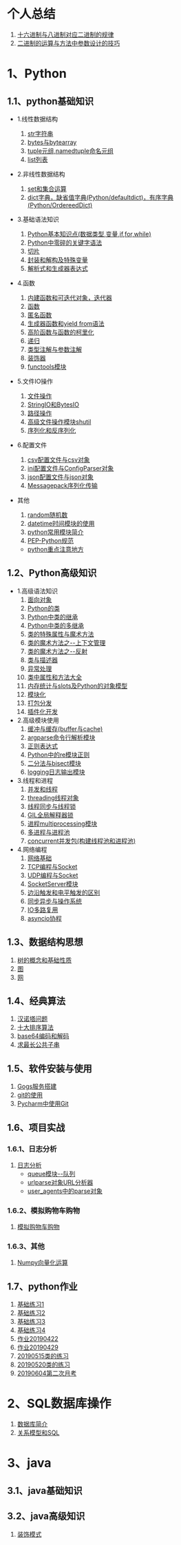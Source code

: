 # 个人总结

1. [十六进制与八进制对应二进制的规律](个人总结/十六进制与八进制对应二进制的规律.md)  
2. [二进制的运算与方法中参数设计的技巧](个人总结/二进制的运算与方法中参数设计的技巧.md)  

# 1、Python

## 1.1、python基础知识

* 1.线性数据结构
    1. [str字符串](Python/python基础知识/1.线性数据结构/1.str字符串.md)
    2. [bytes与bytearray](Python/python基础知识/1.线性数据结构/2.bytes与bytearray.md)  
    3. [tuple元组,namedtuple命名元组](Python/python基础知识/1.线性数据结构/3.tuple元组,namedtuple命名元组.md)
    4. [list列表](Python/python基础知识/1.线性数据结构/4.list列表.md)
* 2.非线性数据结构
    1. [set和集合运算](Python/python基础知识/2.非线性数据结构/1.set和集合运算.md)  
    2. [dict字典，缺省值字典(Python/defaultdict)，有序字典(Python/OrdereedDict)](Python/python基础知识/2.非线性数据结构/2.dict字典.md)  
* 3.基础语法知识
    1. [Python基本知识点(数据类型,变量,if,for,while)](Python/python基础知识/3.基础语法知识/1.Python基本知识点(数据类型,变量,if,for,while).md)  
    2. [Python中零碎的关键字语法](Python/python基础知识/3.基础语法知识/2.Python中零碎关键字语法.md)  
    3. [切片](Python/python基础知识/3.基础语法知识/3.切片.md)  
    4. [封装和解构及特殊变量](Python/python基础知识/3.基础语法知识/4.封装和解构及特殊变量.md)  
    5. [解析式和生成器表达式](Python/python基础知识/3.基础语法知识/5.解析式和生成器表达式.md)
* 4.函数
    1. [内建函数和可迭代对象，迭代器](Python/python基础知识/4.函数/1.内建函数和可迭代对象，迭代器.md)  
    2. [函数](Python/python基础知识/4.函数/2.函数.md)
    3. [匿名函数](Python/python基础知识/4.函数/3.匿名函数.md)
    4. [生成器函数和yield from语法](Python/python基础知识/4.函数/4.生成器函数和yield与from.md)
    5. [高阶函数与函数的柯里化](Python/python基础知识/4.函数/5.高阶函数与函数的柯里化.md)
    6. [递归](Python/python基础知识/4.函数/6.递归.md)
    7. [类型注解与参数注解](Python/python基础知识/4.函数/7.类型注解与参数注解.md)  
    8. [装饰器](Python/python基础知识/4.函数/8.装饰器.md)
    9. [functools模块](Python/python基础知识/4.函数/9.functools模块.md)

* 5.文件IO操作
    1. [文件操作](Python/python基础知识/5.文件IO操作/1.文件操作.md)  
    2. [StringIO和BytesIO](Python/python基础知识/5.文件IO操作/2.StringIO和BytesIO.md)
    3. [路径操作](Python/python基础知识/5.文件IO操作/3.路径操作.md)
    4. [高级文件操作模块shutil](Python/python基础知识/5.文件IO操作/4.高级文件操作模块shutil.md)
    5. [序列化和反序列化](Python/python基础知识/5.文件IO操作/5.序列化和反序列化.md)
* 6.配置文件
    1. [csv配置文件与csv对象](Python/python基础知识/6.配置文件/1.csv配置文件与csv对象.md)
    2. [ini配置文件与ConfigParser对象](Python/python基础知识/6.配置文件/2.ini配置文件与ConfigParser对象.md)
    3. [json配置文件与json对象](Python/python基础知识/6.配置文件/3.json配置文件与json对象.md)  
    4. [Messagepack序列化传输](Python/python基础知识/6.配置文件/4.Messagepack序列化传输.md)  
* 其他
    1. [random随机数](Python/python基础知识/其他/1.random随机数.md)
    2. [datetime时间模块的使用](Python/python基础知识/其他/2.datetime时间模块的使用.md)  
    3. [python常用模块简介](Python/python基础知识/其他/3.python常用模块简介.md)
    4. [PEP-Python规范](Python/python基础知识/其他/4.PEP-Python规范.md)
    * [python重点注意地方](Python/python基础知识/其他/python重点注意地方.md)

## 1.2、Python高级知识

* 1.高级语法知识
    1. [面向对象](Python/python高级知识/1.高级语法知识/1.面向对象.md)  
    2. [Python的类](Python/python高级知识/1.高级语法知识/2.Python的类.md)  
    3. [Python中类的继承](Python/python高级知识/1.高级语法知识/3.Python中类的继承.md)  
    4. [Python中类的多继承](Python/python高级知识/1.高级语法知识/4.Python中类的多继承.md)  
    5. [类的特殊属性与魔术方法](Python/python高级知识/1.高级语法知识/5.类的特殊属性与魔术方法.md)  
    6. [类的魔术方法之--上下文管理](Python/python高级知识/1.高级语法知识/6.类的魔术方法之--上下文管理.md)  
    7. [类的魔术方法之--反射](Python/python高级知识/1.高级语法知识/7.类的魔术方法之--反射.md)  
    8. [类与描述器](Python/python高级知识/1.高级语法知识/8.类与描述器.md)  
    9. [异常处理](Python/python高级知识/1.高级语法知识/9.异常处理.md)  
    10. [类中属性和方法大全](Python/python高级知识/1.高级语法知识/10.类中属性和方法大全.md)
    11. [内存统计与slots及Python的对象模型](Python/python高级知识/1.高级语法知识/11.内存统计与slots及Python的对象模型.md)  
    12. [模块化](Python/python高级知识/1.高级语法知识/12.模块化.md)  
    13. [打包分发](Python/python高级知识/1.高级语法知识/13.打包分发.md)  
    14. [插件化开发](Python/python高级知识/1.高级语法知识/14.插件化开发.md)  
* 2.高级模块使用
    1. [缓冲与缓存(buffer与cache)](Python/python高级知识/2.高级模块使用/1.缓冲与缓存(buffer与cache).md)
    2. [argparse命令行解析模块](Python/python高级知识/2.高级模块使用/2.argparse命令行解析模块.md)
    3. [正则表达式](Python/python高级知识/2.高级模块使用/3.正则表达式.md)
    4. [Python中的re模块正则](Python/python高级知识/2.高级模块使用/4.Python中的re模块正则.md)
    5. [二分法与bisect模块](Python/python高级知识/2.高级模块使用/5.二分法与bisect模块.md)
    6. [logging日志输出模块](Python/python高级知识/2.高级模块使用/6.logging日志输出模块.md)
* 3.线程和进程
    1. [并发和线程](Python/python高级知识/3.线程和进程/1.并发和线程.md)  
    2. [threading线程对象](Python/python高级知识/3.线程和进程/2.threading线程对象.md)  
    3. [线程同步与线程锁](Python/python高级知识/3.线程和进程/3.线程同步与线程锁.md)  
    4. [GIL全局解释器锁](Python/python高级知识/3.线程和进程/4.GIL全局解释器锁.md)  
    5. [进程multiprocessing模块](Python/python高级知识/3.线程和进程/5.进程multiprocessing模块.md)  
    6. [多进程与进程池](Python/python高级知识/3.线程和进程/6.多进程与进程池.md)  
    7. [concurrent并发包(构建线程池和进程池)](Python/python高级知识/3.线程和进程/7.concurrent并发包(构建线程池和进程池).md)  
* 4.网络编程
    1. [网络基础](Python/python高级知识/4.网络编程/1.网络基础.md)
    2. [TCP编程与Socket](Python/python高级知识/4.网络编程/2.TCP编程与Socket.md)
    3. [UDP编程与Socket](Python/python高级知识/4.网络编程/3.UDP编程与Socket.md)
    4. [SocketServer模块](Python/python高级知识/4.网络编程/4.SocketServer模块.md)
    5. [边沿触发和电平触发的区别](Python/python高级知识/4.网络编程/5.边沿触发和电平触发的区别.md)
    6. [同步异步与操作系统](Python/python高级知识/4.网络编程/6.同步异步与操作系统.md)
    7. [IO多路复用](Python/python高级知识/4.网络编程/7.IO多路复用.md)
    8. [asyncio协程](Python/python高级知识/4.网络编程/8.asyncio协程.md)

## 1.3、数据结构思想

1. [树的概念和基础性质](Python/数据结构思想/1.树的概念和基础性质.md)
2. [图](Python/数据结构思想/2.图.md)
3. [网](Python/数据结构思想/2.网.md)

## 1.4、经典算法

1. [汉诺塔问题](Python/经典算法/1.汉诺塔问题.md)
2. [十大排序算法](Python/经典算法/2.十大排序算法.md)
3. [base64编码和解码](Python/经典算法/3.base64编码和解码.md)  
4. [求最长公共子串](Python/经典算法/4.求最长公共子串.md)  

## 1.5、软件安装与使用

1. [Gogs服务搭建](Python/软件安装与使用/1.Gogs服务搭建.md)  
2. [git的使用](Python/软件安装与使用/2.git的使用.md)  
3. [Pycharm中使用Git](Python/软件安装与使用/3.Pycharm中使用Git.md)  

## 1.6、项目实战

### 1.6.1、日志分析

1. [日志分析](Python/项目实战/1.日志分析/1.日志分析.md)
    * [queue模块--队列](Python/项目实战/1.日志分析/queue模块--队列.md)
    * [urlparse对象URL分析器](Python/项目实战/1.日志分析/urlparse对象URL分析器.md)
    * [user_agents中的parse对象](Python/项目实战/1.日志分析/user_agents中的parse对象.md)  

### 1.6.2、模拟购物车购物

1. [模拟购物车购物](Python/项目实战/2.模拟购物车购物/模拟购物车购物.md)

### 1.6.3、其他

1. [Numpy向量化运算](Python/项目实战/其他/1.Numpy向量化运算.md)

## 1.7、python作业

1. [基础练习1](Python/python作业/基础练习1.md)
2. [基础练习2](Python/python作业/基础练习2.md)
3. [基础练习3](Python/python作业/基础练习3.md)
4. [基础练习4](Python/python作业/基础练习4.md)
5. [作业20190422](Python/python作业/作业20190422.md)
6. [作业20190429](Python/python作业/作业20190429.md)
7. [20190515类的练习](Python/python作业/20190515类的练习.md)
8. [20190520类的练习](Python/python作业/20190520类的练习.md)
9. [20190604第二次月考](Python/python作业/20190604第二次月考.md)

# 2、SQL数据库操作

1. [数据库简介](SQL数据库操作/1.数据库简介.md)
2. [关系模型和SQL](SQL数据库操作/2.关系模型和SQL.md)

# 3、java

## 3.1、java基础知识  

## 3.2、java高级知识

1. [装饰模式](Python/java/java高级知识/装饰模式.md)  
